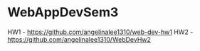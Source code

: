 # WebAppDevSem3

HW1 - https://github.com/angelinalee1310/web-dev-hw1
HW2 - https://github.com/angelinalee1310/WebDevHw2
